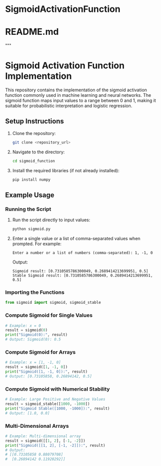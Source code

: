 # SigmoidActivationFunction


# README.md
"""
# Sigmoid Activation Function Implementation

This repository contains the implementation of the sigmoid activation function commonly used in machine learning and neural networks. The sigmoid function maps input values to a range between 0 and 1, making it suitable for probabilistic interpretation and logistic regression.

## Setup Instructions

1. Clone the repository:
    ```bash
    git clone <repository_url>
    ```

2. Navigate to the directory:
    ```bash
    cd sigmoid_function
    ```

3. Install the required libraries (if not already installed):
    ```bash
    pip install numpy
    ```

## Example Usage

### Running the Script

1. Run the script directly to input values:
    ```bash
    python sigmoid.py
    ```

2. Enter a single value or a list of comma-separated values when prompted. For example:
    ```
    Enter a number or a list of numbers (comma-separated): 1, -1, 0
    ```
    Output:
    ```
    Sigmoid result: [0.7310585786300049, 0.2689414213699951, 0.5]
    Stable Sigmoid result: [0.7310585786300049, 0.2689414213699951, 0.5]
    ```

### Importing the Functions

```python
from sigmoid import sigmoid, sigmoid_stable
```

### Compute Sigmoid for Single Values

```python
# Example: x = 0
result = sigmoid(0)
print("Sigmoid(0):", result)
# Output: Sigmoid(0): 0.5
```

### Compute Sigmoid for Arrays

```python
# Example: x = [1, -1, 0]
result = sigmoid([1, -1, 0])
print("Sigmoid([1, -1, 0]):", result)
# Output: [0.73105858, 0.26894142, 0.5]
```

### Compute Sigmoid with Numerical Stability

```python
# Example: Large Positive and Negative Values
result = sigmoid_stable([1000, -1000])
print("Sigmoid Stable([1000, -1000]):", result)
# Output: [1.0, 0.0]
```

### Multi-Dimensional Arrays

```python
# Example: Multi-dimensional array
result = sigmoid([[1, 2], [-1, -2]])
print("Sigmoid([[1, 2], [-1, -2]]):", result)
# Output: 
# [[0.73105858 0.88079708]
#  [0.26894142 0.11920292]]
```

